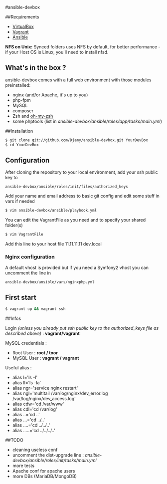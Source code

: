 #ansible-devbox

##Requirements

* [VirtualBox](https://www.virtualbox.org/)
* [Vagrant](http://www.vagrantup.com/)
* [Ansible](http://docs.ansible.com/intro_installation.html)

**NFS on Unix:** Synced folders uses NFS by default, for better performance - if your Host OS is Linux, you'll need to install nfsd.

## What's in the box ?

ansible-devbox comes with a full web environment with those modules preinstalled:

* nginx (and/or Apache, it's up to you)
* php-fpm
* MySQL
* composer
* Zsh and [oh-my-zsh](https://github.com/robbyrussell/oh-my-zsh)
* some phptools (list in *ansible-devbox/ansible/roles/app/tasks/main.yml*)

##Installation

```bash
$ git clone git://github.com/Djamy/ansible-devbox.git YourDevBox
$ cd YourDevBox
```

## Configuration

After cloning the repository to your local environment, add your ssh public key to

    ansible-devbox/ansible/roles/init/files/authorized_keys

Add your name and email address to basic git config and edit some stuff in vars if needed

```bash
$ vim ansible-devbox/ansible/playbook.yml
```

You can edit the VagrantFile as you need and to specify your shared folder(s)

```bash
$ vim VagrantFile
```
Add this line to your host file
    11.11.11.11 dev.local

### Nginx configuration

A default vhost is provided but if you need a Symfony2 vhost you can uncomment the line in

    ansible-devbox/ansible/vars/nginxphp.yml

## First start

```bash
$ vagrant up && vagrant ssh
```

##Infos

Login *(unless you already put ssh public key to the authorized_keys file as described above)* : **vagrant/vagrant**

MySQL credentials :
* Root User : **root / toor**
* MySQL User : **vagrant / vagrant**

Useful alias :
* alias l='ls -l'
* alias ll='ls -la'
* alias ngr='service nginx restart'
* alias ngl='multitail /var/log/nginx/dev_error.log /var/log/nginx/dev_access.log'
* alias cdw='cd /var/www'
* alias cdl='cd /var/log'
* alias ..='cd ..'
* alias ...='cd ../..'
* alias ....='cd ../../..'
* alias .....='cd ../../../..'

##TODO

* cleaning useless conf
* uncomment the dist-upgrade line : *ansible-devbox/ansible/roles/init/tasks/main.yml*
* more tests
* Apache conf for apache users
* more DBs (MariaDB/MongoDB)
